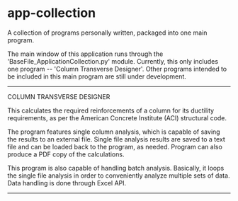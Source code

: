 # app-collection
A collection of programs personally written, packaged into one main program.

The main window of this application runs through the 'BaseFile_ApplicationCollection.py' module.
Currently, this only includes one program -- 'Column Transverse Designer'. Other programs intended to be
included in this main program are still under development.

-------------------------------------------------

COLUMN TRANSVERSE DESIGNER

This calculates the required reinforcements of a column for its ductility requirements, as per the American Concrete Institute (ACI) structural code.

The program features single column analysis, which is capable of saving the results to an external file. Single file analysis results are saved to a text file and can be loaded back to the program, as needed. Program can also produce a PDF copy of the calculations.

This program is also capable of handling batch analysis. Basically, it loops the single file analysis in order to conveniently analyze multiple sets of data. Data handling is done through Excel API. 

-------------------------------------------------
